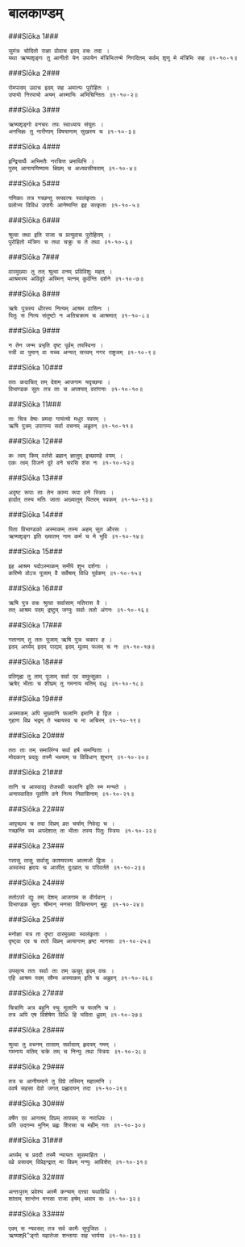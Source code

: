 बालकाण्डम्
===============================


###Slōka 1###


    सुमंत्रः चोदितो राज्ञा प्रोवाच इदम् वचः तदा ।
    यथा ऋष्यशृङ्गः तु आनीतो येन उपायेन मंत्रिभिःतन्मे निगदितम् सर्वम् शृणु मे मंत्रिभिः सह ॥१-१०-१॥


###Slōka 2###


    रोमपादम् उवाच इदम् सह अमात्यः पुरोहितः ।
    उपायो निरपायो अयम् अस्माभिः अभिचिन्तितः ॥१-१०-२॥


###Slōka 3###


    ऋष्यशृङ्गो वनचरः तपः स्वाध्याय संयुतः ।
    अनभिज्ञः तु नारीणाम् विषयाणाम् सुखस्य च ॥१-१०-३॥


###Slōka 4###


    इन्द्रियार्थैः अभिमतैः नरचित्त प्रमाथिभि ।
    पुरम् आनाययिष्यामः क्षिप्रम् च अध्यवसीयताम् ॥१-१०-४॥


###Slōka 5###


    गणिकाः तत्र गच्छन्तु रूपवत्यः स्वलंकृताः ।
    प्रलोभ्य विविध उपायैः आनेष्यन्ति इह सत्कृताः ॥१-१०-५॥


###Slōka 6###


    श्रुत्वा तथा इति राजा च प्रत्युवाच पुरोहितम् ।
    पुरोहितो मंत्रिणः च तथा चक्रुः च ते तथा ॥१-१०-६॥


###Slōka 7###


    वारमुख्याः तु तत् श्रुत्वा वनम् प्रविविशुः महत् ।
    आश्रमस्य अविदूरे अस्मिन् यत्नम् कुर्वन्ति दर्शने ॥१-१०-७॥


###Slōka 8###


    ऋषेः पुत्रस्य धीरस्य नित्यम् आश्रम वासिनः ।
    पितुः स नित्य संतुष्टो न अतिचक्राम च आश्रमात् ॥१-१०-८॥


###Slōka 9###


    न तेन जन्म प्रभृति दृष्ट पूर्वम् तपस्विना ।
    स्त्री वा पुमान् वा यच्च अन्यत् सत्त्वम् नगर राष्ट्रजम् ॥१-१०-९॥


###Slōka 10###


    ततः कदाचित् तम् देशम् आजगाम यदृच्छया ।
    विभाण्डक सुतः तत्र ताः च अपश्यत् वरांगनाः ॥१-१०-१०॥


###Slōka 11###


    ताः चित्र वेषाः प्रमदा गायंत्यो मधुर स्वरम् ।
    ऋषि पुत्रम् उपागम्य सर्वा वचनम् अब्रुवन् ॥१-१०-११॥


###Slōka 12###


    कः त्वम् किम् वर्तसे ब्रह्मन् ज्ञातुम् इच्छामहे वयम् ।
    एकः त्वम् विजने दूरे वने चरसि शंस नः ॥१-१०-१२॥


###Slōka 13###


    अदृष्ट रूपाः ताः तेन काम्य रूपा वने स्त्रियः ।
    हार्दात् तस्य मतिः जाता अख्यातुम् पितरम् स्वकम् ॥१-१०-१३॥


###Slōka 14###


    पिता विभाण्डको अस्माकम् तस्य अहम् सुत औरसः ।
    ऋष्यशृङ्ग इति ख्यातम् नाम कर्म च मे भुवि ॥१-१०-१४॥


###Slōka 15###


    इह आश्रम पदोऽस्माकम् समीपे शुभ दर्शनाः ।
    करिष्ये वोऽत्र पूजाम् वै सर्वेषाम् विधि पूर्वकम् ॥१-१०-१५॥


###Slōka 16###


    ऋषि पुत्र वचः श्रुत्वा सर्वासाम् मतिरास वै ।
    तत् आश्रम पदम् द्रष्टुम् जग्मुः सर्वाः ततो अंगनः ॥१-१०-१६॥


###Slōka 17###


    गतानाम् तु ततः पूजाम् ऋषि पुत्रः चकार ह ।
    इदम् अर्घ्यम् इदम् पाद्यम् इदम् मूलम् फलम् च नः ॥१-१०-१७॥


###Slōka 18###


    प्रतिगृह्य तु ताम् पूजाम् सर्वा एव समुत्सुकाः ।
    ऋषेर् भीताः च शीघ्रम् तु गमनाय मतिम् दधुः ॥१-१०-१८॥


###Slōka 19###


    अस्माकम् अपि मुख्यानि फलानि इमानि हे द्विज ।
    गृहाण विप्र भद्रम् ते भक्षयस्व च मा अचिरम् ॥१-१०-१९॥


###Slōka 20###


    ततः ताः तम् समालिंग्य सर्वा हर्ष समन्विताः ।
    मोदकान् प्रददुः तस्मै भक्ष्याम् च विविधान् शुभान् ॥१-१०-२०॥


###Slōka 21###


    तानि च आस्वाद्य तेजस्वी फलानि इति स्म मन्यते ।
    अनास्वादित पूर्वाणि वने नित्य निवासिनाम् ॥१-१०-२१॥


###Slōka 22###


    आपृच्छ्य च तदा विप्रम् व्रत चर्याम् निवेद्य च ।
    गच्छन्ति स्म अपदेशात् ता भीताः तस्य पितुः स्त्रियः ॥१-१०-२२॥


###Slōka 23###


    गतासु तासु सर्वासु काश्यपस्य आत्मजो द्विजः ।
    अस्वस्थ हृदयः च आसीत् दुःखात् च परिवर्तते ॥१-१०-२३॥


###Slōka 24###


    ततोऽपरे द्युः तम् देशम् आजगाम स वीर्यवान् ।
    विभाण्डक सुतः श्रीमान् मनसा विचिन्तयन् मुहुः ॥१-१०-२४॥


###Slōka 25###


    मनोज्ञा यत्र ता दृष्टा वारमुख्याः स्वलंकृताः ।
    दृष्ट्वा एव च ततो विप्रम् आयान्तम् हृष्ट मानसाः ॥१-१०-२५॥


###Slōka 26###


    उपसृत्य ततः सर्वाः ताः तम् ऊचुर् इदम् वचः ।
    एहि आश्रम पदम् सौम्य अस्माकम् इति च अब्रुवन् ॥१-१०-२६॥


###Slōka 27###


    चित्राणि अत्र बहूनि स्युः मूलानि च फलनि च ।
    तत्र अपि एष विशेषेण विधिः हि भविता ध्रुवम् ॥१-१०-२७॥


###Slōka 28###


    श्रुत्वा तु वचनम् तासाम् सर्वासाम् हृदयम् गमम् ।
    गमनाय मतिम् चक्रे तम् च निन्युः तथा स्त्रियः ॥१-१०-२८॥


###Slōka 29###


    तत्र च आनीयमाने तु विप्रे तस्मिन् महात्मनि ।
    ववर्ष सहसा देवो जगत् प्रह्लादयन् तदा ॥१-१०-२९॥


###Slōka 30###


    वर्षेण एव आगतम् विप्रम् तापसम् स नराधिपः ।
    प्रति उद्गम्य मुनिम् प्रह्वः शिरसा च महीम् गतः ॥१-१०-३०॥


###Slōka 31###


    अर्घ्यम् च प्रददौ तस्मै न्यायतः सुसमाहितः ।
    वव्रे प्रसादम् विप्रेइन्द्रात् मा विप्रम् मन्युः आविशेत् ॥१-१०-३१॥


###Slōka 32###


    अन्तःपुरम् प्रवेश्य अस्मै कन्याम् दत्त्वा यथाविधि ।
    शांताम् शान्तेन मनसा राजा हर्षम् अवाप सः ॥१-१०-३२॥


###Slōka 33###


    एवम् स न्यवसत् तत्र सर्व कामैः सुपूजितः ।
    ऋष्यश्R^ङ्गो महातेजा शन्ताया सह भार्यया ॥१-१०-३३॥


